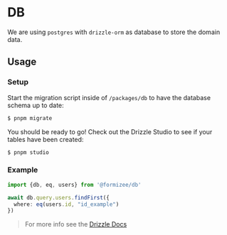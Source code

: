 # DB

We are using `postgres` with `drizzle-orm` as database to store the domain data.

## Usage

### Setup

Start the migration script inside of `/packages/db` to have the database schema
up to date:

```bash
$ pnpm migrate
```

You should be ready to go! Check out the Drizzle Studio to see if your tables
have been created:

```$
$ pnpm studio
```
### Example

```typescript
import {db, eq, users} from '@formizee/db'

await db.query.users.findFirst({
  where: eq(users.id, "id_example")
})

```
> For more info see the [Drizzle Docs](https://orm.drizzle.team/docs/overview)
